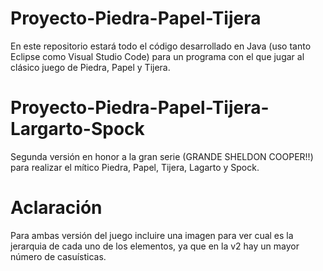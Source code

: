 # Proyecto-Piedra-Papel-Tijera
En este repositorio estará todo el código desarrollado en Java (uso tanto Eclipse como Visual Studio Code) para un programa con el que jugar al clásico juego de Piedra, Papel y Tijera.

# Proyecto-Piedra-Papel-Tijera-Largarto-Spock 
Segunda versión en honor a la gran serie (GRANDE SHELDON COOPER!!) para realizar el mítico Piedra, Papel, Tijera, Lagarto y Spock.

# Aclaración
Para ambas versión del juego incluire una imagen para ver cual es la jerarquia de cada uno de los elementos, ya que en la v2 hay un mayor número de casuísticas.
